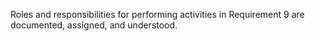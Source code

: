 Roles and responsibilities for performing activities in Requirement 9 are documented, assigned, and understood.